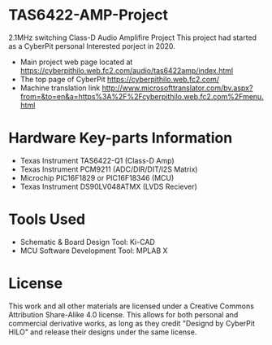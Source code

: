 # TAS6422-AMP-Project
2.1MHz switching Class-D Audio Amplifire Project
This project had started as a CyberPit personal Interested porject in 2020.

- Main project web page located at https://cyberpithilo.web.fc2.com/audio/tas6422amp/index.html
- The top page of CyberPit https://cyberpithilo.web.fc2.com/
- Machine translation link http://www.microsofttranslator.com/bv.aspx?from=&to=en&a=https%3A%2F%2Fcyberpithilo.web.fc2.com%2Fmenu.html

# Hardware Key-parts Information

- Texas Instrument TAS6422-Q1 (Class-D Amp)
- Texas Instrument PCM9211 (ADC/DIR/DIT/I2S Matrix)
- Microchip PIC16F1829 or PIC16F18346 (MCU)
- Texas Instrument DS90LV048ATMX (LVDS Reciever)

# Tools Used
- Schematic & Board Design Tool: Ki-CAD
- MCU Software Development Tool: MPLAB X

# License
This work and all other materials are licensed under a Creative Commons Attribution Share-Alike 4.0 license. This allows for both personal and commercial derivative works, as long as they credit "Designd by CyberPit HILO" and release their designs under the same license.
